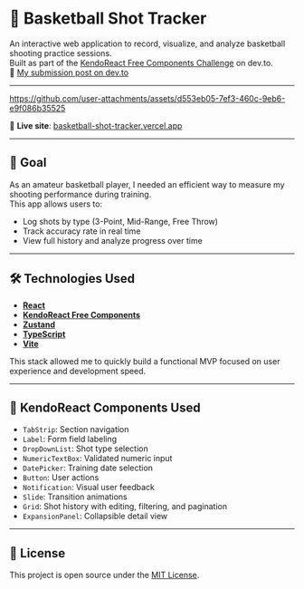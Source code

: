 # 🏀 Basketball Shot Tracker

An interactive web application to record, visualize, and analyze basketball shooting practice sessions.  
Built as part of the [KendoReact Free Components Challenge](https://dev.to/challenges/kendoreact) on dev.to.  
📃 [My submission post on dev.to](https://dev.to/theslladev/from-idea-to-mvp-building-a-shot-tracker-with-kendoreact-2k31)

---

https://github.com/user-attachments/assets/d553eb05-7ef3-460c-9eb6-e9f086b35525

🔗 **Live site**: [basketball-shot-tracker.vercel.app](https://basketball-shot-tracker.vercel.app/)

---

## 🎯 Goal

As an amateur basketball player, I needed an efficient way to measure my shooting performance during training.  
This app allows users to:

- Log shots by type (3-Point, Mid-Range, Free Throw)
- Track accuracy rate in real time
- View full history and analyze progress over time

---

## 🛠️ Technologies Used

- **[React](https://react.dev/)**
- **[KendoReact Free Components](https://www.telerik.com/kendo-react-ui/components/)**
- **[Zustand](https://zustand-demo.pmnd.rs/)**
- **[TypeScript](https://www.typescriptlang.org/)**
- **[Vite](https://vite.dev/)**

This stack allowed me to quickly build a functional MVP focused on user experience and development speed.

---

## 🧩 KendoReact Components Used

- `TabStrip`: Section navigation
- `Label`: Form field labeling
- `DropDownList`: Shot type selection
- `NumericTextBox`: Validated numeric input
- `DatePicker`: Training date selection
- `Button`: User actions
- `Notification`: Visual user feedback
- `Slide`: Transition animations
- `Grid`: Shot history with editing, filtering, and pagination
- `ExpansionPanel`: Collapsible detail view

---

## 📂 License

This project is open source under the [MIT License](LICENSE).
